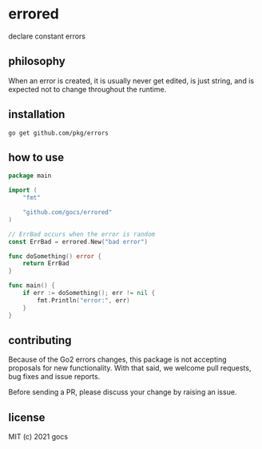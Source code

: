 # errored

declare constant errors

## philosophy

When an error is created, it is usually never get edited, is just string, and is expected not to change throughout the runtime.

## installation

```
go get github.com/pkg/errors
```

## how to use

```go
package main

import (
	"fmt"

	"github.com/gocs/errored"
)

// ErrBad occurs when the error is random
const ErrBad = errored.New("bad error")

func doSomething() error {
	return ErrBad
}

func main() {
	if err := doSomething(); err != nil {
		fmt.Println("error:", err)
	}
}

```

## contributing

Because of the Go2 errors changes, this package is not accepting proposals for new functionality. With that said, we welcome pull requests, bug fixes and issue reports. 

Before sending a PR, please discuss your change by raising an issue.

## license

MIT (c) 2021 gocs